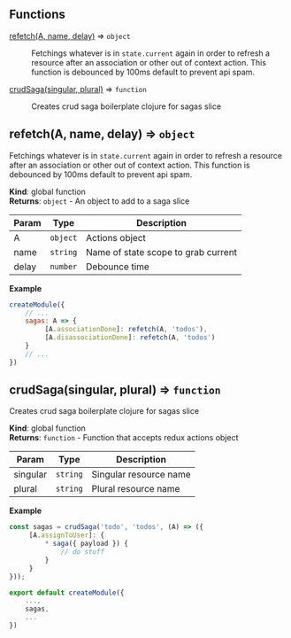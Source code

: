 ## Functions

<dl>
<dt><a href="#refetch">refetch(A, name, delay)</a> ⇒ <code>object</code></dt>
<dd><p>Fetchings whatever is in <code>state.current</code> again in order to
refresh a resource after an association or other out of context action.
This function is debounced by 100ms default to prevent api spam.</p>
</dd>
<dt><a href="#crudSaga">crudSaga(singular, plural)</a> ⇒ <code>function</code></dt>
<dd><p>Creates crud saga boilerplate clojure for sagas slice</p>
</dd>
</dl>

<a name="refetch"></a>

## refetch(A, name, delay) ⇒ <code>object</code>
Fetchings whatever is in `state.current` again in order to
refresh a resource after an association or other out of context action.
This function is debounced by 100ms default to prevent api spam.

**Kind**: global function  
**Returns**: <code>object</code> - An object to add to a saga slice  

| Param | Type | Description |
| --- | --- | --- |
| A | <code>object</code> | Actions object |
| name | <code>string</code> | Name of state scope to grab current |
| delay | <code>number</code> | Debounce time |

**Example**  
```js
createModule({
    // ...
    sagas: A => {
         [A.associationDone]: refetch(A, 'todos'),
         [A.disassociationDone]: refetch(A, 'todos')
    }
    // ...
})
```
<a name="crudSaga"></a>

## crudSaga(singular, plural) ⇒ <code>function</code>
Creates crud saga boilerplate clojure for sagas slice

**Kind**: global function  
**Returns**: <code>function</code> - Function that accepts redux actions object  

| Param | Type | Description |
| --- | --- | --- |
| singular | <code>string</code> | Singular resource name |
| plural | <code>string</code> | Plural resource name |

**Example**  
```js
const sagas = crudSaga('todo', 'todos', (A) => ({
     [A.assignToUser]: {
         * saga({ payload }) {
             // do stuff
         }
     }
}));

export default createModule({
    ...,
    sagas,
    ...
})
```
